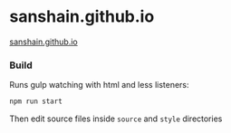 # sanshain.github.io

[sanshain.github.io](http://sanshain.github.io)


### Build

Runs gulp watching with html and less listeners:

```sh
npm run start
```

Then edit source files inside `source` and `style` directories
